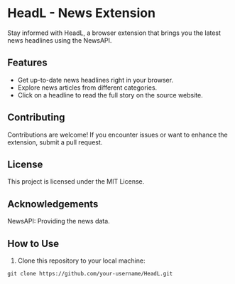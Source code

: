 
# HeadL - News Extension

Stay informed with HeadL, a browser extension that brings you the latest news headlines using the NewsAPI.

## Features

- Get up-to-date news headlines right in your browser.
- Explore news articles from different categories.
- Click on a headline to read the full story on the source website.

## Contributing
Contributions are welcome! If you encounter issues or want to enhance the extension, submit a pull request.

## License
This project is licensed under the MIT License.

## Acknowledgements
NewsAPI: Providing the news data.

## How to Use

1. Clone this repository to your local machine:

```shell
git clone https://github.com/your-username/HeadL.git
